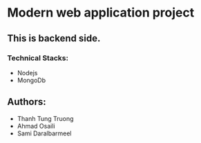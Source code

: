 # Modern web application project

## This is backend side.
### Technical Stacks:
- Nodejs
- MongoDb
## Authors:
- Thanh Tung Truong
- Ahmad Osaili
- Sami Daralbarmeel
